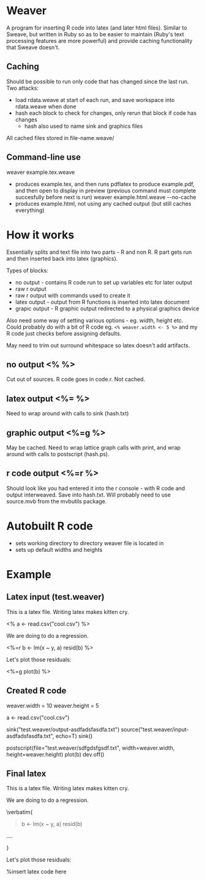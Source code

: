 Weaver
========================

A program for inserting R code into latex (and later html files).  Similar to Sweave, but written in Ruby so as to be easier to maintain (Ruby's text processing features are more powerful) and provide caching functionality that Sweave doesn't.

Caching
------------------------

Should be possible to run only code that has changed since the last run. Two attacks:

  * load rdata.weave at start of each run, and save workspace into rdata.weave when done
  * hash each block to check for changes, only rerun that block if code has changes
    * hash also used to name sink and graphics files

All cached files stored in file-name.weave/

Command-line use
------------------------

weaver example.tex.weave 
 * produces example.tex, and then runs pdflatex to produce example.pdf, and then open to display in preview (previous command must complete succesfully before next is run)
weaver example.html.weave --no-cache
 * produces example.html, not using any cached output (but still caches everything)

How it works
========================

Essentially splits and text file into two parts - R and non R.  R part gets run and then inserted back into latex (graphics).

Types of blocks:
 * no output - contains R code run to set up variables etc for later output
 * raw r output 
 * raw r output with commands used to create it 
 * latex output - output from R functions is inserted into latex document
 * grapic output - R graphic output redirected to a physical graphics device

Also need some way of setting various options - eg. width, height etc.  Could probably do with a bit of R code eg. `<% weaver.width <- 5 %>` and my R code just checks before assigning defaults.

May need to trim out surround whitespace so latex doesn't add artifacts.

no output <% %>
--------------------
Cut out of sources. R code goes in code.r.  Not cached.

latex output <%= %>
--------------------
Need to wrap around with calls to sink (hash.txt)

graphic output <%=g %>
--------------------
May be cached.
Need to wrap lattice graph calls with print, and wrap around with calls to postscript (hash.ps).

r code output <%=r %>
---------------------
Should look like you had entered it into the r console - with R code and output interweaved.  Save into hash.txt.   Will probably need to use source.mvb from the mvbutils package.

Autobuilt R code
========================

 * sets working directory to directory weaver file is located in
 * sets up default widths and heights

Example
========================

Latex input (test.weaver)
---------------------
This is a latex file.  Writing latex makes kitten cry.

<% a <- read.csv("cool.csv") %>

We are doing to do a regression.

<%=r
  b <- lm(x ~ y, a)
	resid(b)
%>

Let's plot those residuals:

<%=g plot(b) %>

Created R code
---------------------

weaver.width = 10
weaver.height = 5

a <- read.csv("cool.csv")

sink("test.weaver/output-asdfadsfasdfa.txt")
source("test.weaver/input-asdfadsfasdfa.txt", echo=T)
sink()

postscript(file="test.weaver/sdfgdsfgsdf.txt", width=weaver.width, height=weaver.height)
plot(b)
dev.off()

Final latex
---------------------

This is a latex file.  Writing latex makes kitten cry.

We are doing to do a regression.

\verbatim{
> b <- lm(x ~ y, a)
> resid(b)
	
 ....

}

Let's plot those residuals:

%insert latex code here
